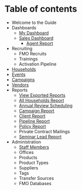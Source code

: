 # Table of contents

* Welcome to the Guide
* Dashboards
  * [My Dashboard](dashboards/my-dashboard.md)
  * [Sales Dashboard](dashboards/sales-dashboard/README.md)
    * [Agent Report](dashboards/sales-dashboard/agent-report.md)
* Recruiting
  * FMO Recruits
  * Trainings
  * Activation Pipeline
* [Households](households.md)
* [Events](events.md)
* [Campaigns](campaigns.md)
* [Vendors](untitled-1.md)
* Reports
  * [View Exported Reports](reports/view-exported-reports.md)
  * [All Households Report](reports/all-household-reports.md)
  * [Annual Review Scheduling](reports/annual-review-scheduling.md)
  * [Campaign Report](reports/campaign-report.md)
  * [Client Report](reports/client-report.md)
  * [Pipeline Report](reports/pipeline-report.md)
  * [Policy Report](reports/policy-report.md)
  * Private Contract Mailings
  * [Seminar Lead Report](reports/seminar-lead-report.md)
* Administration
  * [Staff Members](administration/staff-members.md)
  * Offices
  * Products
  * Product Types
  * Suppliers
  * Tags
  * Transfer Sources
  * FMO Databases

